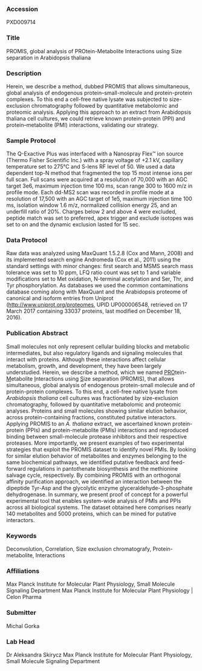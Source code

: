 ### Accession
PXD009714

### Title
PROMIS, global analysis of PROtein-Metabolite Interactions using Size separation in Arabidopsis thaliana

### Description
Herein, we describe a method, dubbed PROMIS that allows simultaneous, global analysis of endogenous protein–small-molecule and protein-protein complexes. To this end a cell-free native lysate was subjected to size-exclusion chromatography followed by quantitative metabolomic and proteomic analysis. Applying this approach to an extract from Arabidopsis thaliana cell cultures, we could retrieve known protein-protein (PPI) and protein–metabolite (PMI) interactions, validating our strategy.

### Sample Protocol
The Q-Exactive Plus was interfaced with a Nanospray Flex™ ion source (Thermo Fisher Scientific Inc.) with a spray voltage of +2.1 kV, capillary temperature set to 275°C and S-lens RF level of 50. We used a data dependent top-N method that fragmented the top 15 most intense ions per full scan. Full scans were acquired at a resolution of 70,000 with an AGC target 3e6, maximum injection time 100 ms, scan range 300 to 1600 m/z in profile mode. Each dd-MS2 scan was recorded in profile mode at a resolution of 17,500 with an AGC target of 1e5, maximum injection time 100 ms, isolation window 1.6 m/z, normalized collision energy 25, and an underfill ratio of 20%. Charges below 2 and above 4 were excluded, peptide match was set to preferred, apex trigger and exclude isotopes was set to on and the dynamic exclusion lasted for 15 sec.

### Data Protocol
Raw data was analyzed using MaxQuant 1.5.2.8 (Cox and Mann, 2008) and its implemented search engine Andromeda (Cox et al., 2011) using the standard settings with minor changes: first search and MSMS search mass tolerance was set to 10 ppm, LFQ ratio count was set to 1 and variable modifications set to Met oxidation, N-terminal acetylation and Ser, Thr, and Tyr phosphorylation. As databases we used the common contaminations database coming along with MaxQuant and the Arabidopsis proteome of canonical and isoform entries from Uniprot (http://www.uniprot.org/proteomes, UPID UP000006548, retrieved on 17 March 2017 containing 33037 proteins, last modified on December 18, 2016).

### Publication Abstract
Small molecules not only represent cellular building blocks and metabolic intermediates, but also regulatory ligands and signaling molecules that interact with proteins. Although these interactions affect cellular metabolism, growth, and development, they have been largely understudied. Herein, we describe a method, which we named <u>PRO</u>tein-<u>M</u>etabolite <u>I</u>nteractions using <u>S</u>ize separation (PROMIS), that allows simultaneous, global analysis of endogenous protein-small molecule and of protein-protein complexes. To this end, a cell-free native lysate from <i>Arabidopsis thaliana</i> cell cultures was fractionated by size-exclusion chromatography, followed by quantitative metabolomic and proteomic analyses. Proteins and small molecules showing similar elution behavior, across protein-containing fractions, constituted putative interactors. Applying PROMIS to an <i>A. thaliana</i> extract, we ascertained known protein-protein (PPIs) and protein-metabolite (PMIs) interactions and reproduced binding between small-molecule protease inhibitors and their respective proteases. More importantly, we present examples of two experimental strategies that exploit the PROMIS dataset to identify novel PMIs. By looking for similar elution behavior of metabolites and enzymes belonging to the same biochemical pathways, we identified putative feedback and feed-forward regulations in pantothenate biosynthesis and the methionine salvage cycle, respectively. By combining PROMIS with an orthogonal affinity purification approach, we identified an interaction between the dipeptide Tyr-Asp and the glycolytic enzyme glyceraldehyde-3-phosphate dehydrogenase. In summary, we present proof of concept for a powerful experimental tool that enables system-wide analysis of PMIs and PPIs across all biological systems. The dataset obtained here comprises nearly 140 metabolites and 5000 proteins, which can be mined for putative interactors.

### Keywords
Deconvolution, Correlation, Size exclusion chromatografy, Protein-metabolite, Interactions

### Affiliations
Max Planck Institute for Molecular Plant Physiology, Small Molecule Signaling Department
Max Planck Institute for Molecular Plant Physiology | Celon Pharma

### Submitter
Michal Gorka

### Lab Head
Dr Aleksandra Skirycz
Max Planck Institute for Molecular Plant Physiology, Small Molecule Signaling Department


